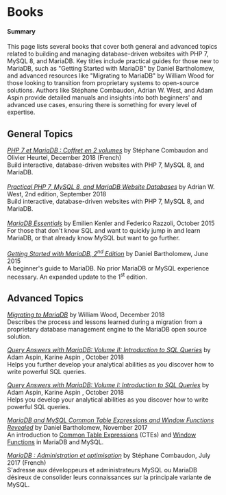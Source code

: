 # Books

#### Summary

This page lists several books that cover both general and advanced topics related to building and managing database-driven websites with PHP 7, MySQL 8, and MariaDB. Key titles include practical guides for those new to MariaDB, such as "Getting Started with MariaDB" by Daniel Bartholomew, and advanced resources like "Migrating to MariaDB" by William Wood for those looking to transition from proprietary systems to open-source solutions. Authors like Stéphane Combaudon, Adrian W. West, and Adam Aspin provide detailed manuals and insights into both beginners' and advanced use cases, ensuring there is something for every level of expertise.

## General Topics

[_PHP 7 et MariaDB : Coffret en 2 volumes_](https://www.amazon.co.uk/PHP-MariaDB-D%C3%A9veloppez-application-persistance/dp/2409016669/ref=sr_1_3?keywords=mariadb\&qid=1558010639\&s=books\&sr=1-3) by Stéphane Combaudon and Olivier Heurtel, December 2018 (French)\
Build interactive, database-driven websites with PHP 7, MySQL 8, and MariaDB.\
\
[_Practical PHP 7, MySQL 8, and MariaDB Website Databases_](https://www.amazon.com/Practical-MySQL-MariaDB-Website-Databases/dp/1484238427?tag=uuid10-20) by Adrian W. West, 2nd edition, September 2018\
Build interactive, database-driven websites with PHP 7, MySQL 8, and MariaDB.\
\
[_MariaDB Essentials_](https://www.packtpub.com/application-development/mariadb-essentials) by Emilien Kenler and Federico Razzoli, October 2015\
For those that don't know SQL and want to quickly jump in and learn MariaDB, or that already know MySQL but want to go further.\
\
[_Getting Started with MariaDB, 2_<sup>_nd_</sup>_&#x20;Edition_](https://www.packtpub.com/big-data-and-business-intelligence/getting-started-mariadb-second-edition) by Daniel Bartholomew, June 2015\
A beginner's guide to MariaDB. No prior MariaDB or MySQL experience necessary. An expanded update to the 1<sup>st</sup> edition.

## Advanced Topics

[_Migrating to MariaDB_](https://www.apress.com/gp/book/9781484239964) by William Wood, December 2018\
Describes the process and lessons learned during a migration from a proprietary database management engine to the MariaDB open source solution.

[_Query Answers with MariaDB: Volume II: Introduction to SQL Queries_](https://www.amazon.co.uk/Query-Answers-MariaDB-Depth-Querying/dp/1999617258/ref=sr_1_5?keywords=mariadb\&qid=1558010639\&s=books\&sr=1-5) by Adam Aspin, Karine Aspin , October 2018\
Helps you further develop your analytical abilities as you discover how to write powerful SQL queries.

[_Query Answers with MariaDB: Volume I: Introduction to SQL Queries_](https://www.amazon.com/Query-Answers-MariaDB-Introduction-Queries/dp/199961724X?tag=uuid10-20) by Adam Aspin, Karine Aspin , October 2018\
Helps you develop your analytical abilities as you discover how to write powerful SQL queries.

[_MariaDB and MySQL Common Table Expressions and Window Functions Revealed_](http://apress.com/9781484231197) by Daniel Bartholomew, November 2017\
An introduction to [Common Table Expressions](https://mariadb.com/kb/en/common-table-expressions/) (CTEs) and [Window Functions](https://mariadb.com/kb/en/window-functions/) in MariaDB and MySQL.

[_MariaDB : Administration et optimisation_](https://www.amazon.co.uk/MariaDB-Administration-optimisation-St%C3%A9phane-Combaudon/dp/2409008550) by Stéphane Combaudon, July 2017 (French)\
S'adresse aux développeurs et administrateurs MySQL ou MariaDB désireux de consolider leurs connaissances sur la principale variante de MySQL.

